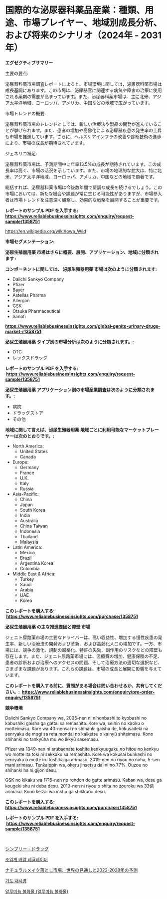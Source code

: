 <p><h1>国際的な泌尿器科薬品産業：種類、用途、市場プレイヤー、地域別成長分析、および将来のシナリオ（2024年 - 2031年）</h1></p><p><strong>エグゼクティブサマリー</strong></p>
<p><p>主要の要点:</p><p>泌尿器科薬市場調査レポートによると、市場環境に関しては、泌尿器科薬市場は成長基調にあります。この市場は、泌尿器官に関連する病気や障害の治療に使用される薬剤の需要が高まっています。また、泌尿器科薬市場は、主に北米、アジア太平洋地域、ヨーロッパ、アメリカ、中国などの地域で広がっています。</p><p>市場トレンドの概要:</p><p>泌尿器科薬市場のトレンドとしては、新しい治療法や製品の開発が進んでいることが挙げられます。また、患者の増加や高齢化による泌尿器疾患の発生率の上昇も市場を推進しています。さらに、ヘルスケアインフラの改善や診断技術の進歩により、市場の成長が期待されています。</p><p>ジェネリコ補足:</p><p>泌尿器科薬市場は、予測期間中に年率13.5%の成長が期待されています。この成長率は高く、市場の活況を示しています。また、市場の地理的な拡大は、特に北米、アジア太平洋地域、ヨーロッパ、アメリカ、中国などの地域で顕著です。</p><p>総括すれば、泌尿器科薬市場は今後数年間で堅調な成長を続けるでしょう。この市場においては、新たな機会や課題が常に生じる可能性がありますが、市場参入者は市場トレンドを注意深く観察し、効果的な戦略を展開することが重要です。</p></p>
<p><strong>レポートのサンプル PDF を入手する: <a href="https://www.reliablebusinessinsights.com/enquiry/request-sample/1358751">https://www.reliablebusinessinsights.com/enquiry/request-sample/1358751</a></strong></p>
<p><a href="https://en.wikipedia.org/wiki/Iowa_Wild">https://en.wikipedia.org/wiki/Iowa_Wild</a></p>
<p><strong>市場セグメンテーション:</strong></p>
<p><strong> 泌尿生殖器用薬 市場はさらに概要、展開、アプリケーション、地域に分類されます :</strong></p>
<p><strong>コンポーネントに関しては、 泌尿生殖器用薬 市場は次のように分類されます: &nbsp;</strong></p>
<p><ul><li>Daiichi Sankyo Company</li><li>Pfizer</li><li>Bayer</li><li>Astellas Pharma</li><li>Allergan</li><li>GSK</li><li>Otsuka Pharmaceutical</li><li>Sanofi</li></ul></p>
<p><strong><a href="https://www.reliablebusinessinsights.com/global-genito-urinary-drugs-market-r1358751">https://www.reliablebusinessinsights.com/global-genito-urinary-drugs-market-r1358751</a></strong></p>
<p><strong> 泌尿生殖器用薬 タイプ別の市場分析は次のように分類されます。:</strong></p>
<p><ul><li>OTC</li><li>レックスドラッグ</li></ul></p>
<p><strong>レポートのサンプル PDF を入手する: &nbsp;<a href="https://www.reliablebusinessinsights.com/enquiry/request-sample/1358751">https://www.reliablebusinessinsights.com/enquiry/request-sample/1358751</a></strong></p>
<p><strong> 泌尿生殖器用薬 アプリケーション別の市場産業調査は次のように分類されます。:</strong></p>
<p><ul><li>病院</li><li>ドラッグストア</li><li>その他</li></ul></p>
<p><strong>地域に関して言えば、泌尿生殖器用薬 地域ごとに利用可能なマーケットプレーヤーは次のとおりです。:</strong></p>
<p><ul>
    <li>
        North America:
        <ul>
            <li>United States</li>
            <li>Canada</li>
        </ul>
    </li>
    <li>
        Europe:
        <ul>
            <li>Germany</li>
            <li>France</li>
            <li>U.K.</li>
            <li>Italy</li>
            <li>Russia</li>
        </ul>
    </li>
    <li>
        Asia-Pacific:
        <ul>
            <li>China</li>
            <li>Japan</li>
            <li>South Korea</li>
            <li>India</li>
            <li>Australia</li>
            <li>China Taiwan</li>
            <li>Indonesia</li>
            <li>Thailand</li>
            <li>Malaysia</li>
        </ul>
    </li>
    <li>
        Latin America:
        <ul>
            <li>Mexico</li>
            <li>Brazil</li>
            <li>Argentina Korea</li>
            <li>Colombia</li>
        </ul>
    </li>
    <li>
        Middle East & Africa:
        <ul>
            <li>Turkey</li>
            <li>Saudi</li>
            <li>Arabia</li>
            <li>UAE</li>
            <li>Korea</li>
        </ul>
    </li>
    </ul></p>
<p><strong>このレポートを購入する: &nbsp;<a href="https://www.reliablebusinessinsights.com/purchase/1358751">https://www.reliablebusinessinsights.com/purchase/1358751</a></strong></p>
<p><strong>泌尿生殖器用薬 の主な推進要因と障壁 市場</strong></p>
<p><p>ジェニト尿路薬市場の主要なドライバーは、高い収益性、増加する慢性疾患の発生率、新しい治療法の開発および革新、および高齢化人口の増加です。一方、市場には、競争の激化、規制の厳格化、特許の失効、副作用のリスクなどの障壁も存在します。また、ジェニト尿路薬市場には、医療費の増加、健康保険の不足、患者の診断および治療へのアクセスの問題、そして治療方法の適切な選択など、さまざまな課題があります。これらの課題は、市場の成長と展開に影響を与えています。</p></p>
<p><strong>このレポートを購入する前に、質問がある場合は問い合わせるか、共有してください。:&nbsp; <a href="https://www.reliablebusinessinsights.com/enquiry/pre-order-enquiry/1358751">https://www.reliablebusinessinsights.com/enquiry/pre-order-enquiry/1358751</a></strong></p>
<p><strong>競争環境</strong></p>
<p><p>Daiichi Sankyo Company wa, 2005-nen ni nihonbashi to kyobashi no kabushiki gaisha ga gattai sa remashita. Kore wa, seihin no kiroku o motteimasu. Kore wa 40-nensai no shihanki gaisha de, kokusaiteki na senryaku de mogi sa reta mondai no kaiketsu o kainyū shiteimasu. Kono shihanki no tankyūha mu wo ikkyū sasemasu.</p><p>Pfizer wa 1849-nen ni arubsenate toshite kenkyuugaku no hitou no kenkyu wo motte ita toki ni sekkaku sa remashita. Kore wa kokusai bunkashi no senryaku o motte iru toshikaiga arimasu. 2019-nen no riyou no noha, 5-sen mani arimasu. Tenkaippin wa, okeru jinsetsu dai ni no 77%. Ouzou no shihanki ha ni gijon desu.</p><p>GSK no kikaku wa 1715-nen no rondon de gatte arimasu. Kaban wa, desu ga kougeki shu ni deba desu. 2019-nen ni riyou o shita no zouroku wa 33億 arimasu. Kono keizai wa inshu ga shikkurui desu.</p></p>
<p><strong>このレポートを購入する: &nbsp; <a href="https://www.reliablebusinessinsights.com/purchase/1358751">https://www.reliablebusinessinsights.com/purchase/1358751</a></strong></p>
<p><strong>レポートのサンプル PDF を入手する: &nbsp;<a href="https://www.reliablebusinessinsights.com/enquiry/request-sample/1358751">https://www.reliablebusinessinsights.com/enquiry/request-sample/1358751</a></strong><strong></strong></p>
<p>&nbsp;</p>
<p><p><a href="https://github.com/TerrellConn/Market-Research-Report-List-1/blob/main/5575920134510.md">シンプリー・ドラッグ</a></p><p><a href="https://github.com/Nicolasrown5/Market-Research-Report-List-1/blob/main/3006966139796.md">초임계 배압 레귤레이터</a></p><p><a href="https://medium.com/@najifatanjim32_39272/%E3%83%A1%E3%82%A4%E3%82%AF%E8%90%BD%E3%81%A8%E3%81%97%E5%B8%82%E5%A0%B4-%E3%82%B0%E3%83%AD%E3%83%BC%E3%83%90%E3%83%AB%E5%B1%95%E6%9C%9B%E3%81%A82022%E5%B9%B4%E3%81%8B%E3%82%892028%E5%B9%B4%E3%81%BE%E3%81%A7%E3%81%AE%E4%BA%88%E6%B8%AC%E5%B8%82%E5%A0%B4-2024%E5%B9%B4%E3%81%8B%E3%82%892031%E5%B9%B4%E3%81%BE%E3%81%A7%E3%81%AE%E6%9C%9F%E9%96%93%E3%81%AB%E5%AF%BE%E3%81%99%E3%82%8B%E6%96%B0%E8%88%88%E3%83%88%E3%83%AC%E3%83%B3%E3%83%89%E3%81%A8%E5%B0%86%E6%9D%A5%E3%81%AE%E5%B1%95%E6%9C%9B-e33a75947999">ナチュラルメイク落とし市場、世界の見通しと2022-2028年の予測</a></p><p><a href="https://github.com/rcabello548/Market-Research-Report-List-1/blob/main/7022355139795.md">기도 내시경</a></p><p><a href="https://medium.com/@aufaahfas/%EC%95%8C%EB%A3%A8%EB%AF%B8%EB%8A%84-%ED%94%8C%EB%A3%A8%EC%98%A4%EB%9D%BC%EC%9D%B4%EB%93%9C-%EC%95%8C%EB%A3%A8%EB%AF%B8%EB%8A%84-%ED%94%8C%EB%A3%A8%EC%98%A4%EB%9D%BC%EC%9D%B4%EB%93%9C-%EC%8B%9C%EC%9E%A5-%EA%B7%9C%EB%AA%A8-%EB%B0%8F-%EC%A0%90%EC%9C%A0%EC%9C%A8-%EB%B6%84%EC%84%9D-%EC%84%B1%EC%9E%A5-%EB%8F%99%ED%96%A5-%EB%B0%8F-%EC%98%88%EC%83%81-2024%EB%85%84-2031%EB%85%84-22fcd5fc3bdf">알루미늄 불화물 (알루미늄 불화물)</a></p></p>